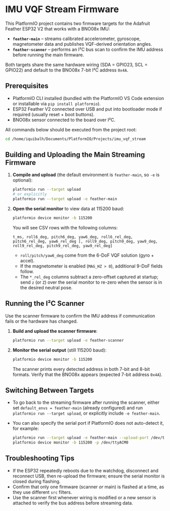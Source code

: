 # IMU VQF Stream Firmware

This PlatformIO project contains two firmware targets for the Adafruit Feather ESP32 V2 that works with a BNO08x IMU:

- **`feather-main`** – streams calibrated accelerometer, gyroscope, magnetometer data and publishes VQF-derived orientation angles.
- **`feather-scanner`** – performs an I²C bus scan to confirm the IMU address before running the main firmware.

Both targets share the same hardware wiring (SDA = GPIO23, SCL = GPIO22) and default to the BNO08x 7-bit I²C address `0x4A`.

## Prerequisites

- PlatformIO CLI installed (bundled with the PlatformIO VS Code extension or installable via `pip install platformio`).
- ESP32 Feather V2 connected over USB and put into bootloader mode if required (usually reset + boot buttons).
- BNO08x sensor connected to the board over I²C.

All commands below should be executed from the project root:

```bash
cd /home/iquibalh/Documents/PlatformIO/Projects/imu_vqf_stream
```

## Building and Uploading the Main Streaming Firmware

1. **Compile and upload** (the default environment is `feather-main`, so `-e` is optional):

   ```bash
   platformio run --target upload
   # or explicitly
   platformio run --target upload -e feather-main
   ```

2. **Open the serial monitor** to view data at 115200 baud:

   ```bash
   platformio device monitor -b 115200
   ```

   You will see CSV rows with the following columns:

   ```text
   t_ms, roll6_deg, pitch6_deg, yaw6_deg, roll6_rel_deg, pitch6_rel_deg, yaw6_rel_deg [, roll9_deg, pitch9_deg, yaw9_deg, roll9_rel_deg, pitch9_rel_deg, yaw9_rel_deg]
   ```

   - `roll/pitch/yaw6_deg` come from the 6-DoF VQF solution (gyro + accel).
   - If the magnetometer is enabled (`MAG_HZ > 0`), additional 9-DoF fields follow.
   - The `*_rel_deg` columns subtract a zero-offset captured at startup; send `z` (or `Z`) over the serial monitor to re-zero when the sensor is in the desired neutral pose.

## Running the I²C Scanner

Use the scanner firmware to confirm the IMU address if communication fails or the hardware has changed.

1. **Build and upload the scanner firmware**:

   ```bash
   platformio run --target upload -e feather-scanner
   ```

2. **Monitor the serial output** (still 115200 baud):

   ```bash
   platformio device monitor -b 115200
   ```

   The scanner prints every detected address in both 7-bit and 8-bit formats. Verify that the BNO08x appears (expected 7-bit address `0x4A`).

## Switching Between Targets

- To go back to the streaming firmware after running the scanner, either set `default_envs = feather-main` (already configured) and run `platformio run --target upload`, or explicitly include `-e feather-main`.
- You can also specify the serial port if PlatformIO does not auto-detect it, for example:

  ```bash
  platformio run --target upload -e feather-main --upload-port /dev/ttyACM0
  platformio device monitor -b 115200 -p /dev/ttyACM0
  ```

## Troubleshooting Tips

- If the ESP32 repeatedly reboots due to the watchdog, disconnect and reconnect USB, then re-upload the firmware; ensure the serial monitor is closed during flashing.
- Confirm that only one firmware (scanner *or* main) is flashed at a time, as they use different `src` filters.
- Use the scanner first whenever wiring is modified or a new sensor is attached to verify the bus address before streaming data.
